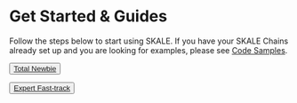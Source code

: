 # Get Started & Guides

Follow the steps below to start using SKALE. If you have your SKALE Chains already set up and you are looking for examples, please see  [Code Samples](/documentation/developers/code-samples).  

<SplitSectionLayout>
<SplitSectionColumn>

<button>[Total Newbie](/documentation/developers/getting-started/beginner)</button>

</SplitSectionColumn>
<SplitSectionColumn>

<button boxPosition="BOTTOM_LEFT">[Expert Fast-track](/documentation/developers/getting-started/expert)</button>

</SplitSectionColumn>
</SplitSectionLayout>
